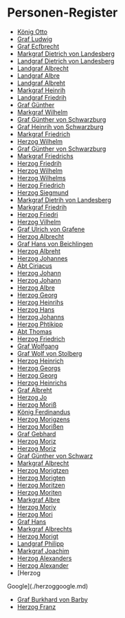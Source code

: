 # Personen-Register
- [König Otto](./könig-otto.md)
- [Graf Ludwig](./graf-ludwig.md)
- [Graf Ecfbrecht](./graf-ecfbrecht.md)
- [Markgraf Dietrich von Landesberg](./markgraf-dietrich-von-landesberg.md)
- [Landgraf Dietrich von Landesberg](./landgraf-dietrich-von-landesberg.md)
- [Landgraf Albrecht](./landgraf-albrecht.md)
- [Landgraf Albre](./landgraf-albre.md)
- [Landgraf Albreht](./landgraf-albreht.md)
- [Markgraf Heinrih](./markgraf-heinrih.md)
- [Landgraf Friedrih](./landgraf-friedrih.md)
- [Graf Günther](./graf-günther.md)
- [Markgraf Wilhelm](./markgraf-wilhelm.md)
- [Graf Günther von Schwarzburg](./graf-günther-von-schwarzburg.md)
- [Graf Heinrih von Schwarzburg](./graf-heinrih-von-schwarzburg.md)
- [Markgraf Friedrich](./markgraf-friedrich.md)
- [Herzog Wilhelm](./herzog-wilhelm.md)
- [Graf Günther von
Schwarzburg](./graf-günther-vonschwarzburg.md)
- [Markgraf Friedrichs](./markgraf-friedrichs.md)
- [Herzog Friedrih](./herzog-friedrih.md)
- [Herzog
Wilhelm](./herzogwilhelm.md)
- [Herzog Wilhelms](./herzog-wilhelms.md)
- [Herzog Friedrich](./herzog-friedrich.md)
- [Herzog Siegmund](./herzog-siegmund.md)
- [Markgraf Dietrih von Landesberg](./markgraf-dietrih-von-landesberg.md)
- [Markgraf Friedrih](./markgraf-friedrih.md)
- [Herzog Friedri](./herzog-friedri.md)
- [Herzog
Vilhelm](./herzogvilhelm.md)
- [Graf Ulrich von
Grafene](./graf-ulrich-vongrafene.md)
- [Herzog Albrecht](./herzog-albrecht.md)
- [Graf Hans von Beichlingen](./graf-hans-von-beichlingen.md)
- [Herzog Albreht](./herzog-albreht.md)
- [Herzog Johannes](./herzog-johannes.md)
- [Abt Ciriacus](./abt-ciriacus.md)
- [Herzog Johann](./herzog-johann.md)
- [Herzog
Johann](./herzogjohann.md)
- [Herzog Albre](./herzog-albre.md)
- [Herzog Georg](./herzog-georg.md)
- [Herzog Heinrihs](./herzog-heinrihs.md)
- [Herzog Hans](./herzog-hans.md)
- [Herzog Johanns](./herzog-johanns.md)
- [Herzog Phtikipp](./herzog-phtikipp.md)
- [Abt Thomas](./abt-thomas.md)
- [Herzog
Friedrich](./herzogfriedrich.md)
- [Graf Wolfgang](./graf-wolfgang.md)
- [Graf Wolf von Stolberg](./graf-wolf-von-stolberg.md)
- [Herzog Heinrich](./herzog-heinrich.md)
- [Herzog Georgs](./herzog-georgs.md)
- [Herzog
Georg](./herzoggeorg.md)
- [Herzog Heinrichs](./herzog-heinrichs.md)
- [Graf Albreht](./graf-albreht.md)
- [Herzog Jo](./herzog-jo.md)
- [Herzog Moriß](./herzog-moriß.md)
- [König Ferdinandus](./könig-ferdinandus.md)
- [Herzog
Morigzens](./herzogmorigzens.md)
- [Herzog Morißen](./herzog-morißen.md)
- [Graf Gebhard](./graf-gebhard.md)
- [Herzog
Moriz](./herzogmoriz.md)
- [Herzog Moriz](./herzog-moriz.md)
- [Graf Günther von Schwarz](./graf-günther-von-schwarz.md)
- [Markgraf Albrecht](./markgraf-albrecht.md)
- [Herzog Morigtzen](./herzog-morigtzen.md)
- [Herzog Morigten](./herzog-morigten.md)
- [Herzog Moritzen](./herzog-moritzen.md)
- [Herzog Moriten](./herzog-moriten.md)
- [Markgraf Albre](./markgraf-albre.md)
- [Herzog Moriy](./herzog-moriy.md)
- [Herzog Mori](./herzog-mori.md)
- [Graf Hans](./graf-hans.md)
- [Markgraf Albrechts](./markgraf-albrechts.md)
- [Herzog Morigt](./herzog-morigt.md)
- [Landgraf Philipp](./landgraf-philipp.md)
- [Markgraf
Joachim](./markgrafjoachim.md)
- [Herzog Alexanders](./herzog-alexanders.md)
- [Herzog Alexander](./herzog-alexander.md)
- [Herzog

Google](./herzoggoogle.md)
- [Graf Burkhard von Barby](./graf-burkhard-von-barby.md)
- [Herzog Franz](./herzog-franz.md)
